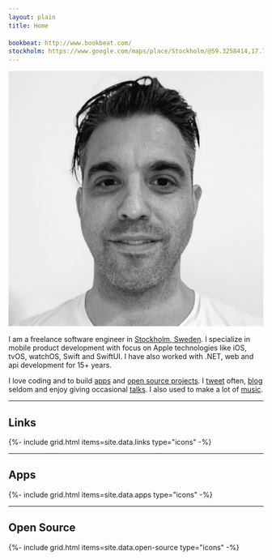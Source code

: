 ```yaml
---
layout: plain
title: Home

bookbeat: http://www.bookbeat.com/
stockholm: https://www.google.com/maps/place/Stockholm/@59.3258414,17.70188,10z/data=!3m1!4b1!4m5!3m4!1s0x465f763119640bcb:0xa80d27d3679d7766!8m2!3d59.3293235!4d18.0685808
---
```


<div class="home">
  <main class="page-content" aria-label="Content">
    <div class="wrapper">
      <section>
        <div>
          <img class="avatar" src="/assets/avatar.jpg" alt="Daniel Saidi" />
        </div>
        <div>
          <p>
            I am a freelance software engineer in <a href="{{page.stockholm}}">Stockholm, Sweden</a>. I specialize in mobile product development with focus on Apple technologies like iOS, tvOS, watchOS, Swift and SwiftUI. I have also worked with .NET, web and api development for 15+ years.
          </p>
          <p>
            I love coding and to build <a href="apps">apps</a> and <a href="open-source">open source projects</a>. I <a href="{{site.twitter_url}}">tweet</a> often, <a href="blog">blog</a> seldom and enjoy giving occasional <a href="talks">talks</a>. I also used to make a lot of <a href="music">music</a>.
          </p>
        </div>
      </section>
      <hr />
      <section class="links">
        <h2>Links</h2>
        {%- include grid.html items=site.data.links type="icons" -%}
      </section>
      <hr /><section class="apps">
        <h2>Apps</h2>
        {%- include grid.html items=site.data.apps type="icons" -%}
      </section>
      <hr />
      <section class="open-source">
        <h2>Open Source</h2>
        {%- include grid.html items=site.data.open-source type="icons" -%}
      </section>
    </div>
  </main>
</div>